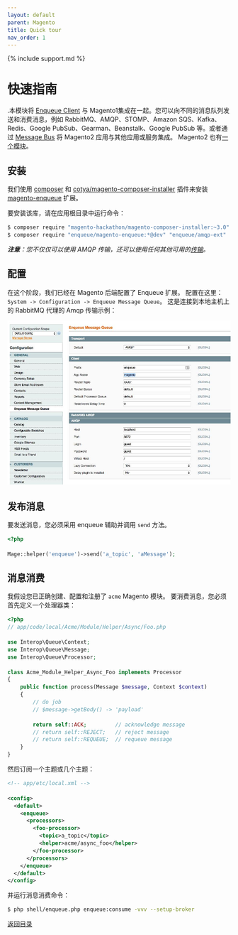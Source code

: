 ```yaml
---
layout: default
parent: Magento
title: Quick tour
nav_order: 1
---
```

{% include support.md %}

# 快速指南

.本模块将 [Enqueue Client](../client/quick_tour.md) 与 Magento1集成在一起。您可以向不同的消息队列发送和消费消息，例如 RabbitMQ、AMQP、STOMP、Amazon SQS、Kafka、Redis、Google PubSub、Gearman、Beanstalk、Google PubSub 等。或者通过 [Message Bus](../client/message_bus.md) 将 Magento2 应用与其他应用或服务集成。
Magento2 也有[一个模块](../magento2/quick_tour.md)。

## 安装

我们使用 [composer](https://getcomposer.org/) 和 [cotya/magento-composer-installer](https://github.com/Cotya/magento-composer-installer) 插件来安装 [magento-enqueue](https://github.com/php-enqueue/magento-enqueue) 扩展。

要安装该库，请在应用根目录中运行命令：

```bash
$ composer require "magento-hackathon/magento-composer-installer:~3.0"
$ composer require "enqueue/magento-enqueue:*@dev" "enqueue/amqp-ext"
```

_**注意**：您不仅仅可以使用 AMQP 传输，还可以使用任何其他可用的[传输](../transport)。_

## 配置

在这个阶段，我们已经在 Magento 后端配置了 Enqueue 扩展。
配置在这里：`System -> Configuration -> Enqueue Message Queue`。
这是连接到本地主机上的 RabbitMQ 代理的 Amqp 传输示例：


![Сonfiguration](../images/magento_enqueue_configuration.jpeg)

## 发布消息

要发送消息，您必须采用 enqueue 辅助并调用 `send` 方法。

```php
<?php

Mage::helper('enqueue')->send('a_topic', 'aMessage');
```

## 消息消费

我假设您已正确创建、配置和注册了 `acme` Magento 模块。
要消费消息，您必须首先定义一个处理器类：

```php
<?php
// app/code/local/Acme/Module/Helper/Async/Foo.php

use Interop\Queue\Context;
use Interop\Queue\Message;
use Interop\Queue\Processor;

class Acme_Module_Helper_Async_Foo implements Processor
{
    public function process(Message $message, Context $context)
    {
        // do job
        // $message->getBody() -> 'payload'

        return self::ACK;         // acknowledge message
        // return self::REJECT;   // reject message
        // return self::REQUEUE;  // requeue message
    }
}
```

然后订阅一个主题或几个主题：


```xml
<!-- app/etc/local.xml -->

<config>
  <default>
    <enqueue>
      <processors>
        <foo-processor>
          <topic>a_topic</topic>
          <helper>acme/async_foo</helper>
        </foo-processor>
      </processors>
    </enqueue>
  </default>
</config>
```

并运行消息消费命令：

```bash
$ php shell/enqueue.php enqueue:consume -vvv --setup-broker
```

[返回目录](../index.md)
